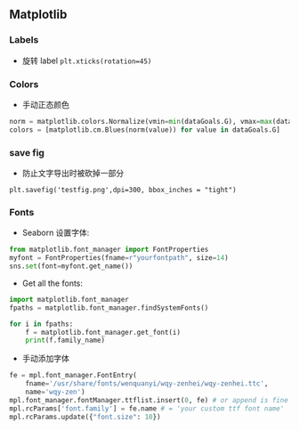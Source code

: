 
## Matplotlib

### Labels

- 旋转 label `plt.xticks(rotation=45)`

### Colors

- 手动正态颜色
```python
norm = matplotlib.colors.Normalize(vmin=min(dataGoals.G), vmax=max(dataGoals.G))
colors = [matplotlib.cm.Blues(norm(value)) for value in dataGoals.G]
```

### save fig

- 防止文字导出时被砍掉一部分

```
plt.savefig('testfig.png',dpi=300, bbox_inches = "tight")
```

### Fonts
- Seaborn 设置字体:
```python
from matplotlib.font_manager import FontProperties
myfont = FontProperties(fname=r"yourfontpath", size=14)
sns.set(font=myfont.get_name())
```
- Get all the fonts:
```python
import matplotlib.font_manager
fpaths = matplotlib.font_manager.findSystemFonts()

for i in fpaths:
    f = matplotlib.font_manager.get_font(i)
    print(f.family_name)
```
- 手动添加字体
```python
fe = mpl.font_manager.FontEntry(
    fname='/usr/share/fonts/wenquanyi/wqy-zenhei/wqy-zenhei.ttc',
    name='wqy-zen')
mpl.font_manager.fontManager.ttflist.insert(0, fe) # or append is fine
mpl.rcParams['font.family'] = fe.name # = 'your custom ttf font name'
mpl.rcParams.update({"font.size": 10})
```
